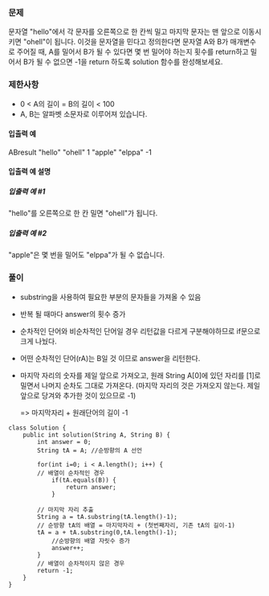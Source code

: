 
### 문제

문자열 "hello"에서 각 문자를 오른쪽으로 한 칸씩 밀고 마지막 문자는 맨 앞으로 이동시키면 "ohell"이 됩니다. 이것을 문자열을 민다고 정의한다면 문자열 A와 B가 매개변수로 주어질 때, A를 밀어서 B가 될 수 있다면 몇 번 밀어야 하는지 횟수를 return하고 밀어서 B가 될 수 없으면 -1을 return 하도록 solution 함수를 완성해보세요.

### 제한사항

* 0 < A의 길이 = B의 길이 < 100
* A, B는 알파벳 소문자로 이루어져 있습니다.

#### 입출력 예

ABresult
"hello"	"ohell"	1
"apple"	"elppa"	-1

#### 입출력 예 설명

##### 입출력 예 #1

"hello"를 오른쪽으로 한 칸 밀면 "ohell"가 됩니다.

##### 입출력 예 #2

"apple"은 몇 번을 밀어도 "elppa"가 될 수 없습니다.
 

### 풀이

* substring을 사용하여 필요한 부분의 문자들을 가져올 수 있음

* 반복 될 때마다 answer의 횟수 증가

* 순차적인 단어와 비순차적인 단어일 경우 리턴값을 다르게 구분해야하므로 if문으로 크게 나눴다.

* 어떤 순차적인 단어(rA)는 B일 것 이므로 answer을 리턴한다.

* 마지막 자리의 숫자를 제일 앞으로 가져오고, 원래 String A[0]에 있던 자리를 [1]로 밀면서 나머지 순차도 그대로 가져온다. (마지막 자리의 것은 가져오지 않는다. 제일 앞으로 당겨와 추가한 것이 있으므로 -1)

  => 마지막자리 + 원래단어의 길이 -1
```
class Solution {
    public int solution(String A, String B) {
        int answer = 0;
        String tA = A; //순방향의 A 선언
        
        for(int i=0; i < A.length(); i++) {
        // 배열이 순차적인 경우
            if(tA.equals(B)) {
                return answer;
            }
    
        // 마지막 자리 추출
        String a = tA.substring(tA.length()-1);
        // 순방향 tA의 배열 = 마지막자리 + (첫번째자리, 기존 tA의 길이-1)
        tA = a + tA.substring(0,tA.length()-1);
            //순방향의 배열 자릿수 증가
            answer++;
        }
        // 배열이 순차적이지 않은 경우
        return -1;
    }
}
```
